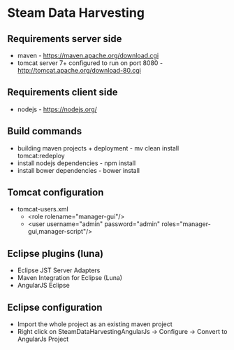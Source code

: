 
Steam Data Harvesting
=================

## Requirements server side
- maven - https://maven.apache.org/download.cgi
- tomcat server 7+ configured to run on port 8080 - http://tomcat.apache.org/download-80.cgi

## Requirements client side
- nodejs - https://nodejs.org/

## Build commands
- building maven projects + deployment - mv clean install tomcat:redeploy 
- install nodejs dependencies - npm install
- install bower dependencies - bower install
 
## Tomcat configuration
- tomcat-users.xml
  - \<role rolename="manager-gui"/\>
  - \<user username="admin" password="admin" roles="manager-gui,manager-script"/\>

## Eclipse plugins (luna)
- Eclipse JST Server Adapters
- Maven Integration for Eclipse (Luna)
- AngularJS Eclipse

## Eclipse configuration
- Import the whole project as an existing maven project
- Right click on SteamDataHarvestingAngularJs -> Configure -> Convert to AngularJs Project
